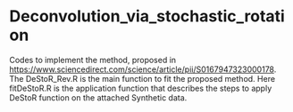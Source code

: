 # Deconvolution_via_stochastic_rotation
Codes to implement the method, proposed in https://www.sciencedirect.com/science/article/pii/S0167947323000178. The DeStoR_Rev.R is the main function to fit the proposed method. Here fitDeStoR.R is the application function that describes the steps to apply DeStoR function on the attached Synthetic data. 
